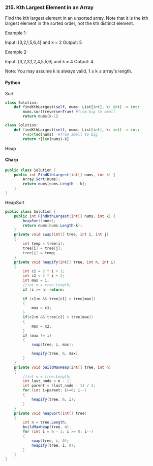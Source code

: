 ### 215. Kth Largest Element in an Array
Find the kth largest element in an unsorted array. Note that it is the kth largest element in the sorted order, not the kth distinct element.

Example 1:

Input: [3,2,1,5,6,4] and k = 2
Output: 5

Example 2:

Input: [3,2,3,1,2,4,5,5,6] and k = 4
Output: 4

Note:
You may assume k is always valid, 1 ≤ k ≤ array's length.
#### Python
Sort  
```python
class Solution:
    def findKthLargest(self, nums: List[int], k: int) -> int:
        nums.sort(reverse=True) #from big to small
        return nums[k-1]
```
```python
class Solution:
    def findKthLargest(self, nums: List[int], k: int) -> int:
        r=sorted(nums)  #from small to big
        return r[len(nums)-k]
```
Heap  

#### Charp
```csharp
public class Solution {
    public int FindKthLargest(int[] nums, int k) {
        Array.Sort(nums);
        return nums[nums.Length - k];
    }
}
```
HeapSort  
```csharp
public class Solution {
    public int FindKthLargest(int[] nums, int k) {
        heapSort(nums);
        return nums[nums.Length-k];
    }
    private void swap(int[] tree, int i, int j)
    {
        int temp = tree[i];
        tree[i] = tree[j];
        tree[j] = temp;
    }
    private void heapify(int[] tree, int n, int i)
    {
        int c1 = 2 * i + 1;
        int c2 = 2 * i + 2;
        int max = i;
        //int n = tree.Length;
        if (i >= n) return;
        
        if (c1<n && tree[c1] > tree[max])
        {
            max = c1;
        }
        if(c2<n && tree[c2] > tree[max])
        {
            max = c2;
        }
        if (max != i)
        {
            swap(tree, i, max);

            heapify(tree, n, max);
        }
    }
    private void buildMaxHeap(int[] tree, int n)
    {
        //int n = tree.Length;
        int last_node = n - 1;
        int parent = (last_node - 1) / 2;
        for (int i=parent; i>=0; i--)
        {
            heapify(tree, n, i);
        }
    }
    private void heapSort(int[] tree)
    {
        int n = tree.Length;
        buildMaxHeap(tree, n);
        for (int i = n - 1; i >= 0; i--)
        {
            swap(tree, i, 0);
            heapify(tree, i, 0);
        }
    }
}
```